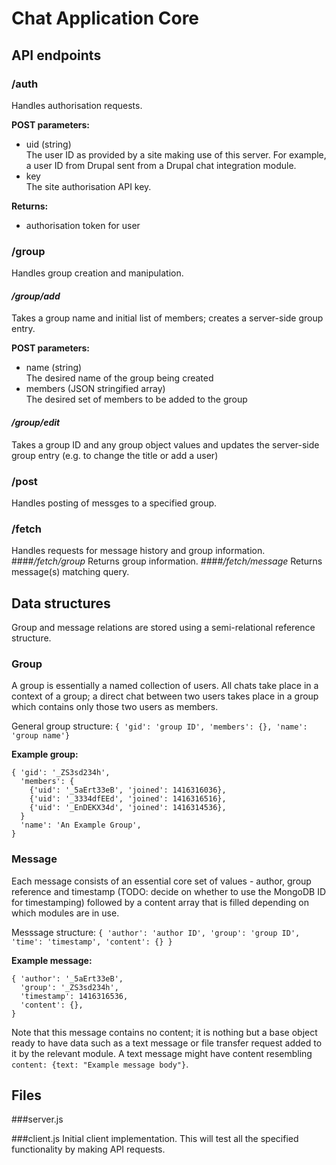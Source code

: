 Chat Application Core
=====================

API endpoints
-------------

### /auth
Handles authorisation requests.

**POST parameters:**

* uid (string)   
The user ID as provided by a site making use of this server. For example, a user ID from Drupal sent from a Drupal chat integration module.
* key  
The site authorisation API key.

**Returns:**

* authorisation token for user

### /group
Handles group creation and manipulation.

#### _/group/add_
Takes a group name and initial list of members; creates a server-side group entry.

**POST parameters:**

* name (string)  
The desired name of the group being created
* members (JSON stringified array)  
The desired set of members to be added to the group
#### _/group/edit_
Takes a group ID and any group object values and updates the server-side group entry (e.g. to change the title or add a user)

### /post
Handles posting of messges to a specified group.
### /fetch
Handles requests for message history and group information.
####_/fetch/group_
Returns group information.
####_/fetch/message_
Returns message(s) matching query.

Data structures
---------------
Group and message relations are stored using a semi-relational reference structure.
### Group
A group is essentially a named collection of users. All chats take place in a context of a group; a direct chat between two users takes place in a group which contains only those two users as members.

General group structure: `{ 'gid': 'group ID', 'members': {}, 'name': 'group name'}`

**Example group:**
```
{ 'gid': '_ZS3sd234h',
  'members': {
    {'uid': '_5aErt33eB', 'joined': 1416316036},
    {'uid': '_3334dfEEd', 'joined': 1416316516},
    {'uid': '_EnDEKX34d', 'joined': 1416314536},
  }
  'name': 'An Example Group',
}
```
### Message
Each message consists of an essential core set of values - author, group reference and timestamp (TODO: decide on whether to use the MongoDB ID for timestamping) followed by a content array that is filled depending on which modules are in use.

Messsage structure: `{ 'author': 'author ID', 'group': 'group ID', 'time': 'timestamp', 'content': {} }`

**Example message:**
```
{ 'author': '_5aErt33eB',
  'group': '_ZS3sd234h',
  'timestamp': 1416316536,
  'content': {},
}
```
Note that this message contains no content; it is nothing but a base object ready to have data such as a text message or file transfer request added to it by the relevant module. A text message might have content resembling `content: {text: "Example message body"}`.

Files
-----

###server.js

###client.js
Initial client implementation. This will test all the specified functionality by making API requests.
